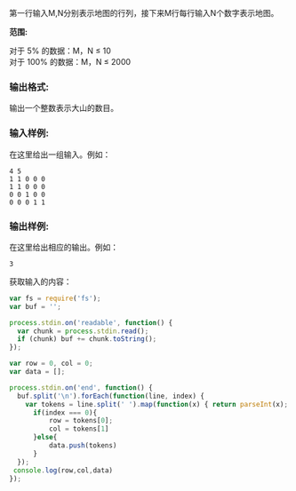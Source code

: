   
第一行输入M,N分别表示地图的行列，接下来M行每行输入N个数字表示地图。

  
**范围:**

对于 5% 的数据：M，N ≤ 10  
对于 100% 的数据：M，N ≤ 2000

### **输出格式:**

输出一个整数表示大山的数目。

### **输入样例:**

在这里给出一组输入。例如：

```in
4 5
1 1 0 0 0
1 1 0 0 0
0 0 1 0 0
0 0 0 1 1
```

### 输出样例:

在这里给出相应的输出。例如：

```out
3
```


获取输入的内容：

```js
var fs = require('fs');
var buf = '';

process.stdin.on('readable', function() {
  var chunk = process.stdin.read();
  if (chunk) buf += chunk.toString();
});

var row = 0, col = 0;
var data = [];

process.stdin.on('end', function() {
  buf.split('\n').forEach(function(line, index) {
    var tokens = line.split(' ').map(function(x) { return parseInt(x); });
      if(index === 0){
          row = tokens[0];
          col = tokens[1]
      }else{
          data.push(tokens)
      }
  });
 console.log(row,col,data)
});
```

